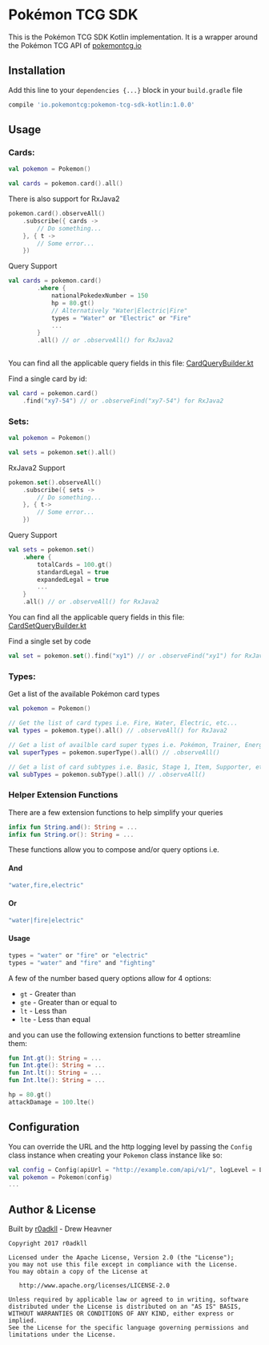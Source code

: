 # Pokémon TCG SDK

This is the Pokémon TCG SDK Kotlin implementation. It is a wrapper around the Pokémon TCG API of [pokemontcg.io](http://pokemontcg.io)

## Installation
Add this line to your `dependencies {...}` block in your `build.gradle` file

```groovy
compile 'io.pokemontcg:pokemon-tcg-sdk-kotlin:1.0.0'
```

## Usage

### Cards:
  
```kotlin
val pokemon = Pokemon()

val cards = pokemon.card().all()
```
There is also support for RxJava2

```kotlin
pokemon.card().observeAll()
	.subscribe({ cards ->
		// Do something...
	}, { t -> 
		// Some error...
	})
```

Query Support

```kotlin
val cards = pokemon.card()
        .where {
            nationalPokedexNumber = 150
            hp = 80.gt()
            // Alternatively "Water|Electric|Fire"
            types = "Water" or "Electric" or "Fire" 
            ...
        }
        .all() // or .observeAll() for RxJava2
	
```
You can find all the applicable query fields in this file: [CardQueryBuilder.kt](https://github.com/r0adkll/pokemon-tcg-sdk-kotlin/blob/439253ca47ecee547def64e11bb6c760e77514db/library/src/main/kotlin/io/pokemontcg/requests/CardQueryBuilder.kt)

Find a single card by id:

```kotlin
val card = pokemon.card()
	.find("xy7-54") // or .observeFind("xy7-54") for RxJava2
```

### Sets:

```kotlin
val pokemon = Pokemon()

val sets = pokemon.set().all()
```

RxJava2 Support

```kotlin
pokemon.set().observeAll()
	.subscribe({ sets ->
		// Do something...
	}, { t-> 
		// Some error...
	})
```
Query Support

```kotlin
val sets = pokemon.set()
	.where {
		totalCards = 100.gt()
		standardLegal = true
		expandedLegal = true
		...
	}
	.all() // or .observeAll() for RxJava2
```
You can find all the applicable query fields in this file: [CardSetQueryBuilder.kt](https://github.com/r0adkll/pokemon-tcg-sdk-kotlin/blob/master/library/src/main/kotlin/io/pokemontcg/requests/CardSetQueryBuilder.kt)

Find a single set by code

```kotlin
val set = pokemon.set().find("xy1") // or .observeFind("xy1") for RxJava2
```

### Types:
Get a list of the available Pokémon card types

```kotlin
val pokemon = Pokemon()

// Get the list of card types i.e. Fire, Water, Electric, etc...
val types = pokemon.type().all() // .observeAll() for RxJava2

// Get a list of availble card super types i.e. Pokémon, Trainer, Energy
val superTypes = pokemon.superType().all() // .observeAll()

// Get a list of card subtypes i.e. Basic, Stage 1, Item, Supporter, etc...
val subTypes = pokemon.subType().all() // .observeAll()
```

### Helper Extension Functions
There are a few extension functions to help simplify your queries

```kotlin
infix fun String.and(): String = ...
infix fun String.or(): String = ...
```

These functions allow you to compose and/or query options i.e.

#### And

```kotlin
"water,fire,electric"
```

#### Or

```kotlin
"water|fire|electric"
```

#### Usage

```kotlin
types = "water" or "fire" or "electric"
types = "water" and "fire" and "fighting"
```

A few of the number based query options allow for 4 options:

* `gt` - Greater than
* `gte` - Greater than or equal to
* `lt` - Less than
* `lte` - Less than equal

and you can use the following extension functions to better streamline them:

```kotlin
fun Int.gt(): String = ...
fun Int.gte(): String = ...
fun Int.lt(): String = ...
fun Int.lte(): String = ...

hp = 80.gt()
attackDamage = 100.lte()
```

## Configuration
You can override the URL and the http logging level by passing the `Config` class instance when creating your `Pokemon` class instance like so:

```kotlin
val config = Config(apiUrl = "http://example.com/api/v1/", logLevel = Level.BODY)
val pokemon = Pokemon(config)
...
```

## Author & License

Built by [r0adkll](https://github.com/r0adkll) - Drew Heavner

```
Copyright 2017 r0adkll

Licensed under the Apache License, Version 2.0 (the "License");
you may not use this file except in compliance with the License.
You may obtain a copy of the License at

   http://www.apache.org/licenses/LICENSE-2.0

Unless required by applicable law or agreed to in writing, software
distributed under the License is distributed on an "AS IS" BASIS,
WITHOUT WARRANTIES OR CONDITIONS OF ANY KIND, either express or implied.
See the License for the specific language governing permissions and
limitations under the License.
```

